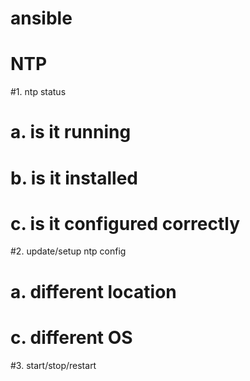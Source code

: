 # ansible
# NTP
#1. ntp status 
#	a. is it running 
#	b. is it installed 
#	c. is it configured correctly 
#2. update/setup  ntp config 
#	a. different location  
#	c. different OS 
#3. start/stop/restart
